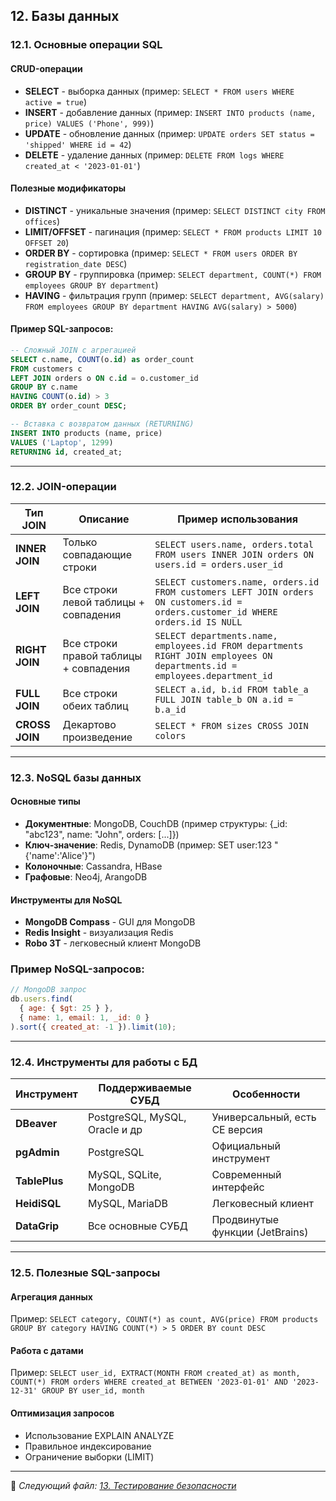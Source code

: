 ## 12. Базы данных

### 12.1. Основные операции SQL

#### CRUD-операции
- **SELECT** - выборка данных (пример: `SELECT * FROM users WHERE active = true`)
- **INSERT** - добавление данных (пример: `INSERT INTO products (name, price) VALUES ('Phone', 999)`)
- **UPDATE** - обновление данных (пример: `UPDATE orders SET status = 'shipped' WHERE id = 42`)
- **DELETE** - удаление данных (пример: `DELETE FROM logs WHERE created_at < '2023-01-01'`)

#### Полезные модификаторы
- **DISTINCT** - уникальные значения (пример: `SELECT DISTINCT city FROM offices`)
- **LIMIT/OFFSET** - пагинация (пример: `SELECT * FROM products LIMIT 10 OFFSET 20`)
- **ORDER BY** - сортировка (пример: `SELECT * FROM users ORDER BY registration_date DESC`)
- **GROUP BY** - группировка (пример: `SELECT department, COUNT(*) FROM employees GROUP BY department`)
- **HAVING** - фильтрация групп (пример: `SELECT department, AVG(salary) FROM employees GROUP BY department HAVING AVG(salary) > 5000`)

#### Пример SQL-запросов:
```sql
-- Сложный JOIN с агрегацией
SELECT c.name, COUNT(o.id) as order_count 
FROM customers c
LEFT JOIN orders o ON c.id = o.customer_id
GROUP BY c.name
HAVING COUNT(o.id) > 3
ORDER BY order_count DESC;

-- Вставка с возвратом данных (RETURNING)
INSERT INTO products (name, price) 
VALUES ('Laptop', 1299)
RETURNING id, created_at;
```
---

### 12.2. JOIN-операции

| Тип JOIN       | Описание                                | Пример использования                  |
|----------------|-----------------------------------------|---------------------------------------|
| **INNER JOIN** | Только совпадающие строки               | `SELECT users.name, orders.total FROM users INNER JOIN orders ON users.id = orders.user_id` |
| **LEFT JOIN**  | Все строки левой таблицы + совпадения   | `SELECT customers.name, orders.id FROM customers LEFT JOIN orders ON customers.id = orders.customer_id WHERE orders.id IS NULL` |
| **RIGHT JOIN** | Все строки правой таблицы + совпадения  | `SELECT departments.name, employees.id FROM departments RIGHT JOIN employees ON departments.id = employees.department_id` |
| **FULL JOIN**  | Все строки обеих таблиц                 | `SELECT a.id, b.id FROM table_a FULL JOIN table_b ON a.id = b.a_id` |
| **CROSS JOIN** | Декартово произведение                  | `SELECT * FROM sizes CROSS JOIN colors` |

---

### 12.3. NoSQL базы данных

#### Основные типы
- **Документные**: MongoDB, CouchDB (пример структуры: {_id: "abc123", name: "John", orders: [...]})
- **Ключ-значение**: Redis, DynamoDB (пример: SET user:123 "{'name':'Alice'}")
- **Колоночные**: Cassandra, HBase  
- **Графовые**: Neo4j, ArangoDB  

#### Инструменты для NoSQL
- **MongoDB Compass** - GUI для MongoDB  
- **Redis Insight** - визуализация Redis  
- **Robo 3T** - легковесный клиент MongoDB  

### Пример NoSQL-запросов:
```javascript
// MongoDB запрос
db.users.find(
  { age: { $gt: 25 } },
  { name: 1, email: 1, _id: 0 }
).sort({ created_at: -1 }).limit(10);
```
---

### 12.4. Инструменты для работы с БД

| Инструмент    | Поддерживаемые СУБД           | Особенности                     |
|---------------|-------------------------------|---------------------------------|
| **DBeaver**   | PostgreSQL, MySQL, Oracle и др| Универсальный, есть CE версия   |
| **pgAdmin**   | PostgreSQL                    | Официальный инструмент          |
| **TablePlus** | MySQL, SQLite, MongoDB        | Современный интерфейс           |
| **HeidiSQL**  | MySQL, MariaDB                | Легковесный клиент              |
| **DataGrip**  | Все основные СУБД             | Продвинутые функции (JetBrains) |

---

### 12.5. Полезные SQL-запросы

#### Агрегация данных
Пример: `SELECT category, COUNT(*) as count, AVG(price) FROM products GROUP BY category HAVING COUNT(*) > 5 ORDER BY count DESC`

#### Работа с датами
Пример: `SELECT user_id, EXTRACT(MONTH FROM created_at) as month, COUNT(*) FROM orders WHERE created_at BETWEEN '2023-01-01' AND '2023-12-31' GROUP BY user_id, month`

#### Оптимизация запросов
- Использование EXPLAIN ANALYZE
- Правильное индексирование
- Ограничение выборки (LIMIT)

---

📌 _Следующий файл: [13. Тестирование безопасности](13_security_testing.md)_

